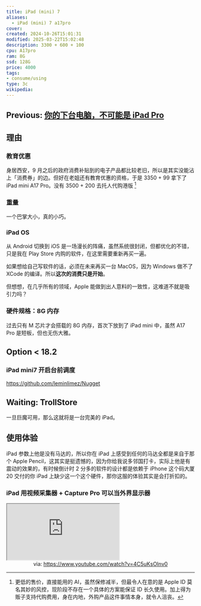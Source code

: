 ```yaml
---
title: iPad (mini) 7 
aliases:
  - iPad (mini) 7 a17pro
cover: 
created: 2024-10-26T15:01:31
modified: 2025-03-22T15:02:48
description: 3300 + 600 + 100
cpu: A17pro
ram: 8G
ssd: 128G
price: 4000
tags: 
- consume/using
type: 3c
wikipedia:
---
```


## Previous: [你的下台电脑，不可能是 iPad Pro](ipad-pro-6-m2-11inch.md)

## 理由
### 教育优惠

身居西安，9 月之后的政府消费补贴到的电子产品都比较老旧，所以是其实没能沾上「消费券」的边。但好在老姐还有教育优惠的资格，于是 3350 + 99 拿下了 iPad mini A17 Pro。没有 3500 + 200 去托人代购港版 [^HK_verison]

### 重量

一个巴掌大小，真的小巧。

### iPad OS

从 Android 切换到 iOS 是一场漫长的阵痛，虽然系统很封闭，但都优化的不错，只是我在 Play Store 内购的软件，在这里需要重新再买一遍。

如果想给自己写软件的话，必须在未来再买一台 MacOS，因为 Windows 做不了 XCode 的编译。所以**这次的消费只是开始**。

但想想，在几乎所有的领域，Apple 能做到出人意料的一致性，这难道不就是吸引力吗？

### 硬件规格：8G 内存

过去只有 M 芯片才会搭载的 8G 内存，首次下放到了 iPad mini 中，虽然 A17 Pro 是短板，但也无伤大雅。

## Option < 18.2

### iPad mini7 开启台前调度

https://github.com/leminlimez/Nugget

## Waiting: TrollStore

一旦巨魔可用，那么这就将是一台完美的 iPad。

## 使用体验

iPad 参数上他是没有马达的，所以你在 iPad 上感受到任何的马达全都是来自于那个 Apple Pencil，这其实是挺遗憾的，因为你给我说多邻国打卡，实际上他是有震动的效果的，有时候倒计时 2 分多的软件的设计都是依赖于 iPhone 这个码大厦 20 交付的你 iPad 上缺少这一个这个硬件，那你这服的体验其实是会打折扣的。

### iPad 用视频采集器 + Capture Pro 可以当外界显示器

<iframe src="https://www.youtube.com/embed/4C5uKsOInv0" allow="accelerometer; autoplay; clipboard-write; encrypted-media; gyroscope; picture-in-picture; web-share" referrerpolicy="strict-origin-when-cross-origin" allowfullscreen></iframe>
<center>via: <a href='https://www.youtube.com/watch?v=4C5uKsOInv0' target='_blank' class='external-link'>https://www.youtube.com/watch?v=4C5uKsOInv0</a></center>

[^HK_verison]: 更低的售价，直接能用的 AI，虽然保修减半，但最令人在意的是 Apple ID 莫名其妙的风控，现阶段不存在一个具体的方案能保证 ID 长久使用。加上得为贩子支持代购费用，身在内地，外购产品这件事情本身，就令人沮丧。
